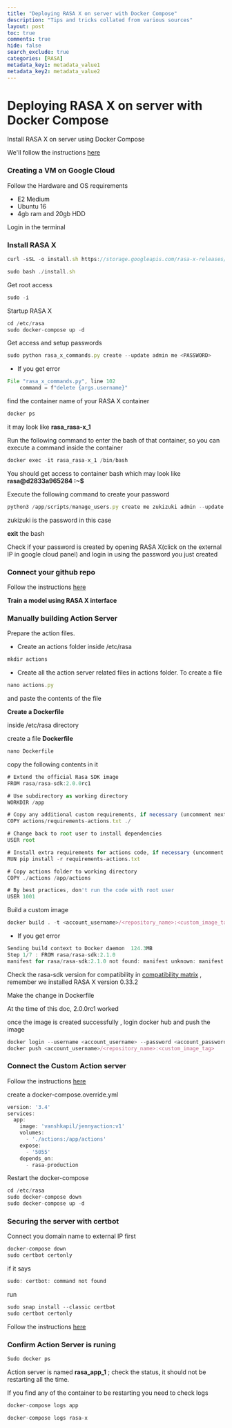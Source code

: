 ```yaml
--- 
title: "Deploying RASA X on server with Docker Compose"
description: "Tips and tricks collated from various sources"
layout: post
toc: true
comments: true
hide: false
search_exclude: true
categories: [RASA]
metadata_key1: metadata_value1
metadata_key2: metadata_value2
---
```

# Deploying RASA X on server with Docker Compose

Install RASA X on server using Docker Compose 

We'll follow the instructions [here](https://rasa.com/docs/rasa-x/installation-and-setup/install/docker-compose)

### Creating a VM on Google Cloud

Follow the Hardware and OS requirements 

- E2 Medium
- Ubuntu 16
- 4gb ram and 20gb HDD

Login in the terminal 

### Install RASA X

```jsx
curl -sSL -o install.sh https://storage.googleapis.com/rasa-x-releases/0.33.2/install.sh
```

```jsx
sudo bash ./install.sh
```

Get root access 

```jsx
sudo -i
```

Startup RASA X

```jsx
cd /etc/rasa
sudo docker-compose up -d
```

Get access and setup passwords 

```jsx
sudo python rasa_x_commands.py create --update admin me <PASSWORD>
```

- If you get error

```jsx
File "rasa_x_commands.py", line 102
    command = f"delete {args.username}"
```

find the container name of your RASA X container 

```jsx
docker ps 
```

it may look like **rasa_rasa-x_1**

Run the following command to enter the bash of that container, so you can execute a command inside the container

```jsx
docker exec -it rasa_rasa-x_1 /bin/bash
```

You should get access to container bash which may look like **rasa@d2833a965284 :~$**

Execute the following command to create your password 

```jsx
python3 /app/scripts/manage_users.py create me zukizuki admin --update
```

zukizuki is the password in this case 

**exit** the bash 

Check if your password is created by opening RASA X(click on the external IP in google cloud panel) and login in using the password you just created

### Connect your github repo

Follow the instructions [here](https://rasa.com/docs/rasa-x/installation-and-setup/deploy#integrated-version-control)

**Train a model using RASA X interface** 

### Manually building Action Server

Prepare the action files.

- Create an actions folder inside /etc/rasa

```jsx
mkdir actions
```

- Create all the action server related files in actions folder. To create a file

```jsx
nano actions.py
```

and paste the contents of the file

**Create a Dockerfile** 

inside /etc/rasa directory 

create a file **Dockerfile**

```jsx
nano Dockerfile
```

copy the following contents in it

```jsx
# Extend the official Rasa SDK image
FROM rasa/rasa-sdk:2.0.0rc1

# Use subdirectory as working directory
WORKDIR /app

# Copy any additional custom requirements, if necessary (uncomment next line)
COPY actions/requirements-actions.txt ./

# Change back to root user to install dependencies
USER root

# Install extra requirements for actions code, if necessary (uncomment next line)
RUN pip install -r requirements-actions.txt

# Copy actions folder to working directory
COPY ./actions /app/actions

# By best practices, don't run the code with root user
USER 1001
```

Build a custom image

```jsx
docker build . -t <account_username>/<repository_name>:<custom_image_tag>
```

- If you get error

```jsx
Sending build context to Docker daemon  124.3MB
Step 1/7 : FROM rasa/rasa-sdk:2.1.0
manifest for rasa/rasa-sdk:2.1.0 not found: manifest unknown: manifest unknown
```

Check the rasa-sdk version for compatibility in [compatibility matrix](https://rasa.com/docs/rasa-x/changelog/compatibility-matrix/)  , remember we installed RASA X version 0.33.2 

Make the change in Dockerfile

At the time of this doc, 2.0.0rc1 worked 

once the image is created successfully , login docker hub and push the image

```jsx
docker login --username <account_username> --password <account_password>
docker push <account_username>/<repository_name>:<custom_image_tag>
```

### Connect the Custom Action server

Follow the instructions [here](https://rasa.com/docs/rasa-x/installation-and-setup/customize/#connecting-a-custom-action-server)

create a docker-compose.override.yml 

```jsx
version: '3.4'
services:
  app:
    image: 'vanshkapil/jennyaction:v1'
    volumes:
      - './actions:/app/actions'
    expose:
      - '5055'
    depends_on:
      - rasa-production
```

Restart the docker-compose 

```jsx
cd /etc/rasa
sudo docker-compose down
sudo docker-compose up -d
```

### Securing the server with certbot

Connect you domain name to external IP first

```jsx
docker-compose down
sudo certbot certonly
```

if it says 

```jsx
sudo: certbot: command not found
```

run 

```jsx
sudo snap install --classic certbot
sudo certbot certonly
```

Follow the instructions [here](https://rasa.com/docs/rasa-x/installation-and-setup/customize/#securing-with-ssl)

### Confirm Action Server is runing

```jsx
Sudo docker ps
```

Action server is named **rasa_app_1** ; check the status, it should not be restarting all the time.

If you find any of the container to be restarting you need to check logs 

```jsx
docker-compose logs app 

docker-compose logs rasa-x
```